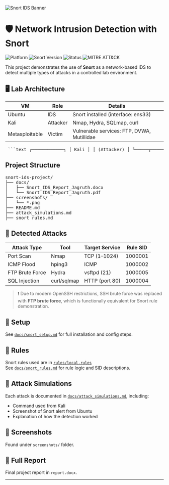![Snort IDS Banner](https://img.shields.io/badge/Snort-Intrusion%20Detection-blueviolet?style=for-the-badge&logo=snort&logoColor=white)

# 🛡️ Network Intrusion Detection with Snort

![Platform](https://img.shields.io/badge/Platform-Ubuntu--Kali--Metasploitable-blue?style=flat-square)
![Snort Version](https://img.shields.io/badge/Snort-Tested%20v2.9.x-brightgreen?style=flat-square)
![Status](https://img.shields.io/badge/Status-Completed-success?style=flat-square)
![MITRE ATT&CK](https://img.shields.io/badge/MITRE-T1046,T1078,T1071.001-informational?style=flat-square)

This project demonstrates the use of **Snort** as a network-based IDS to detect multiple types of attacks in a controlled lab environment.

## 🖥️ Lab Architecture

| VM | Role | Details |
|----|------|---------|
| Ubuntu | IDS | Snort installed (interface: ens33) |
| Kali | Attacker | Nmap, Hydra, SQLmap, curl |
| Metasploitable | Victim | Vulnerable services: FTP, DVWA, Mutillidae |

<pre> ```text ┌────────────┐ │ Kali │ │ (Attacker) │ └─────┬──────┘ │ Simulated Attacks (Nmap, Hydra, hping3, curl) ▼ ┌─────────────────────┐ │ Metasploitable VM │ │ (Vulnerable Target)│ └─────────┬───────────┘ │ ▼ Monitored via ens33 ┌──────────────┐ │ Ubuntu VM │ │ (Snort IDS) │ └──────────────┘ ``` </pre>

## Project Structure
<pre>
snort-ids-project/
├── docs/
│   ├── Snort_IDS_Report_Jagruth.docx
│   └── Snort_IDS_Report_Jagruth.pdf
├── screenshots/
│   └── *.png
├── README.md
├── attack_simulations.md
├── snort_rules.md
</pre>

## 🚨 Detected Attacks

| Attack Type | Tool | Target Service | Rule SID |
|-------------|------|----------------|----------|
| Port Scan | Nmap | TCP (1–1024) | 1000001 |
| ICMP Flood | hping3 | ICMP | 1000002 |
| FTP Brute Force | Hydra | vsftpd (21) | 1000005 |
| SQL Injection | curl/sqlmap | HTTP (port 80) | 1000004 |

> ❗ Due to modern OpenSSH restrictions, SSH brute force was replaced with **FTP brute force**, which is functionally equivalent for Snort rule demonstration.

## 🔧 Setup

See [`docs/snort_setup.md`](docs/snort_setup.md) for full installation and config steps.

## 📜 Rules

Snort rules used are in [`rules/local.rules`](rules/local.rules)  
See [`docs/snort_rules.md`](docs/snort_rules.md) for rule logic and SID descriptions.

## 🧪 Attack Simulations

Each attack is documented in [`docs/attack_simulations.md`](docs/attack_simulations.md), including:
- Command used from Kali
- Screenshot of Snort alert from Ubuntu
- Explanation of how the detection worked

## 📸 Screenshots

Found under `screenshots/` folder.

## 📄 Full Report

Final project report in `report.docx`.

---

